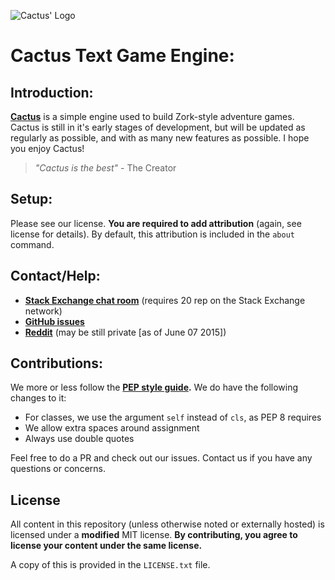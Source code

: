 ![Cactus' Logo](http://upload.wikimedia.org/wikipedia/commons/thumb/7/7d/PEO-cactus.svg/64px-PEO-cactus.svg.png)

# Cactus Text Game Engine:

## Introduction:

**[Cactus](http://shearofdoom.github.io/Cactus/)** is a simple engine used to build Zork-style adventure games. Cactus is still in it's early stages of development, but will be updated as regularly as possible, and with as many new features as possible. I hope you enjoy Cactus!

> *"Cactus is the best"* - The Creator

## Setup:

Please see our license. **You are required to add attribution** (again, see license for details). By default, this attribution is included in the `about` command.

## Contact/Help:

- **[Stack Exchange chat room](http://chat.stackexchange.com/rooms/24299/discussion-about-cactus)** (requires 20 rep on the Stack Exchange network)
- **[GitHub issues](https://github.com/ShearOfDoom/Cactus/issues)**
- **[Reddit](https://www.reddit.com/r/CactusEngine/)** (may be still private [as of June 07 2015])

## Contributions:

We more or less follow the **[PEP style guide](https://www.python.org/dev/peps/pep-0008/).** We do have the following changes to it:

- For classes, we use the argument `self` instead of `cls`, as PEP 8 requires
- We allow extra spaces around assignment
- Always use double quotes

Feel free to do a PR and check out our issues. Contact us if you have any questions or concerns.

## License

All content in this repository (unless otherwise noted or externally hosted) is licensed under a **modified** MIT license. **By contributing, you agree to license your content under the same license.**

A copy of this is provided in the `LICENSE.txt` file.
